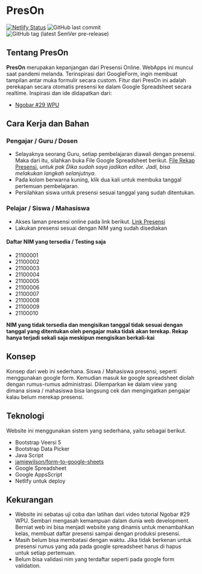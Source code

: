 # PresOn

[![Netlify Status](https://api.netlify.com/api/v1/badges/0c404268-689f-4f13-b3c1-1710c51a6ef5/deploy-status)](https://preson.netlify.com)
![GitHub last commit](https://img.shields.io/github/last-commit/januarprasetiya/PresOn)
![GitHub tag (latest SemVer pre-release)](https://img.shields.io/github/v/tag/januarprasetiya/PresOn?include_prereleases)

## Tentang PresOn

**PresOn** merupakan kepanjangan dari Presensi Online. WebApps ini muncul saat pandemi melanda. Terinspirasi dari GoogleForm, ingin membuat tampilan antar muka formulir secara custom. Fitur dari PresOn ini adalah perekapan secara otomatis presensi ke dalam Google Spreadsheet secara realtime. Inspirasi dan ide didapatkan dari:

- [Ngobar #29 WPU](https://youtu.be/2XosKncBoQ4)

## Cara Kerja dan Bahan

### Pengajar / Guru / Dosen

- Selayaknya seorang Guru, setiap pembelajaran diawali dengan presensi. Maka dari itu, silahkan buka File Google Spreadsheet berikut. [File Rekap Presensi](https://docs.google.com/spreadsheets/d/1kiJXMnO5KWO1ZWDOdRbcW5sbO8yqYg4Ab3icBg5463I/edit?usp=sharing), _untuk pak Dika sudah saya jadikan editor. Jadi, bisa melakukan langkah selanjutnya._
- Pada kolom berwarna kuning, klik dua kali untuk membuka tanggal pertemuan pembelajaran.
- Persilahkan siswa untuk presensi sesuai tanggal yang sudah ditentukan.

### Pelajar / Siswa / Mahasiswa

- Akses laman presensi online pada link berikut. [Link Presensi](https://preson.netlify.com)
- Lakukan presensi sesuai dengan NIM yang sudah disediakan

#### Daftar NIM yang tersedia / Testing saja

- 21100001
- 21100002
- 21100003
- 21100004
- 21100005
- 21100006
- 21100007
- 21100008
- 21100009
- 21100010

**NIM yang tidak tersedia dan mengisikan tanggal tidak sesuai dengan tanggal yang ditentukan oleh pengajar maka tidak akan terekap. Rekap hanya terjadi sekali saja meskipun mengisikan berkali-kai**

## Konsep

Konsep dari web ini sederhana. Siswa / Mahasiswa presensi, seperti menggunakan google form. Kemudian masuk ke google spreadsheet diolah dengan rumus-rumus administrasi. Dilemparkan ke dalam view yang dimana siswa / mahasiswa bisa langsung cek dan mengingatkan pengajar kalau belum merekap presensi.

## Teknologi

Website ini menggunakan sistem yang sederhana, yaitu sebagai berikut.

- Bootstrap Veersi 5
- Bootstrap Data Picker
- Java Script
- [jamiewilson/form-to-google-sheets](https://github.com/jamiewilson/form-to-google-sheets)
- Google Spreadsheet
- Google AppsScript
- Netlify untuk deploy

## Kekurangan

- Website ini sebatas uji coba dan latihan dari video tutorial Ngobar #29 WPU. Sembari mengasah kemampuan dalam dunia web development. Berniat web ini bisa menjadi website yang dinamis untuk menambahkan kelas, membuat daftar presensi sampai dengan produksi presensi.
- Masih belum bisa membatasi dengan waktu. Jika tidak berkenan untuk presensi rumus yang ada pada google spreadsheet harus di hapus untuk setiap pertemuan.
- Belum bisa validasi nim yang terdaftar seperti pada google form validation.
